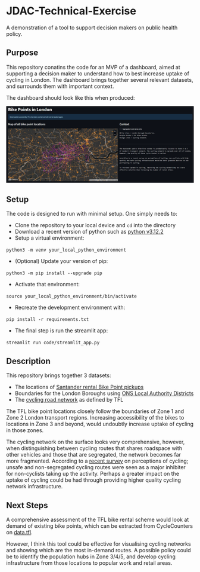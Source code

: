 # JDAC-Technical-Exercise
A demonstration of a tool to support decision makers on public health policy.

## Purpose
This repository conatins the code for an MVP of a dashboard, aimed at supporting a decision maker to understand how to best increase uptake of cycling in London. The dashboard brings together several relevant datasets, and surrounds them with important context.

The dashboard should look like this when produced:

![Screenshot of a prototype dashboard](images/Bike-Points-Dashboard.png)

## Setup
The code is designed to run with minimal setup. One simply needs to:
* Clone the repository to your local device and `cd` into the directory
* Download a recent version of python such as [python v3.12.2](https://www.python.org/downloads/)
* Setup a virtual environment: 

`python3 -m venv your_local_python_environment`

* (Optional) Update your version of pip:

`python3 -m pip install --upgrade pip`

* Activate that environment: 

`source your_local_python_environment/bin/activate`

* Recreate the development environment with: 

`pip install -r requirements.txt`

* The final step is run the streamlit app:

`streamlit run code/streamlit_app.py`

## Description
This repository brings together 3 datasets:
* The locations of [Santander rental Bike Point pickups](https://api-portal.tfl.gov.uk/api-details#api=BikePoint&operation=BikePoint_GetAll)
* Boundaries for the London Boroughs using [ONS Local Authority Districts](https://geoportal.statistics.gov.uk/datasets/8148555d1e104ead8887b7939eb47ab3_0/explore?location=55.216063%2C-3.316939%2C6.85)
* The [cycling road network](https://cycling.data.tfl.gov.uk/) as defined by TFL

The TFL bike point locations closely follow the boundaries of Zone 1 and Zone 2 London transport regions. Increasing accessibility of the bikes to locations in Zone 3 and beyond, would undoubtly increase uptake of cycling in those zones.

The cycling network on the surface looks very comprehensive, however, when distinguishing between cycling routes that shares roadspace with other vehicles and those that are segregated, the network becomes far more fragmented. According to a [recent survey](https://www.gov.uk/government/statistics/national-travel-attitudes-study-wave-5/national-travel-attitudes-study-wave-5#cycling) on perceptions of cycling; unsafe and non-segregated cycling routes were seen as a major inhibiter for non-cyclists taking up the activity. Perhaps a greater impact on the uptake of cycling could be had through providing higher quality cycling network infrastructure.

## Next Steps

A comprehensive assessment of the TFL bike rental scheme would look at demand of existing bike points, which can be  extracted from CycleCounters on [data.tfl](https://cycling.data.tfl.gov.uk/).

However, I think this tool could be effective for visualising cycling networks and showing which are the most in-demand routes. A possible policy could be to identify the population hubs in Zone 3/4/5, and develop cycling infrastructure from those locations to popular work and retail areas.
